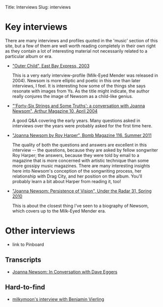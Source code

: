 Title: Interviews
Slug: interviews

# Key interviews #

There are many interviews and profiles quoted in the 'music' section of this site, but a few of them are well worth reading completely in their own right as they contain a lot of interesting material not necessarily related to a particular album or era.

+   ["Outer Child", East Bay Express, 2003][eastbayexpress]

    This is a very early interview-profile (Milk-Eyed Mender was released in 2004). Newsom is more elliptic and poetic in this one than later interviews, I feel. It is interesting how some of the things she says resonate with images from Ys. As the title might indicate, the author really conjures the image of Newsom as a child-like genius.
	
+   ["'Forty-Six Strings and Some Truths': a conversation with Joanna Newsom", Arthur Magazine 10, April 2004][arthur2004]
    
	A good Q&A covering the early years. Many questions asked in interviews over the years were probably asked for the first time here.
	
+   ["Joanna Newsom by Roy Harper", Bomb Magazine 116, Summer 2011][bombmagazine]
    
	The quality of both the questions and answers are excellent in this interview -- the questions, because they are asked by fellow songwriter Roy Harper; the answers, because they were told by email to a magazine that is more concerned with artistic technique than some more gossipy music magazines. There are many interesting insights here into Newsom's conception of the songwriting process, her relationship with Drag City, and her position on the album. You'll probably learn a bit about Harper from reading it, too!

+   ["Joanna Newsom: Persistence of Vision", Under the Radar 31, Spring 2010][undertheradar]

    This is about the closest thing I've seen to a biography of Newsom, which covers up to the Milk-Eyed Mender era.

[eastbayexpress]: http://www.eastbayexpress.com/oakland/outer-child/Content?oid=1069605&showFullText=true "Outer Child"
[bombmagazine]: http://bombmagazine.org/article/5106/joanna-newsom "Joanna Newsom by Roy Harper"
[arthur2004]: https://arthurmag.com/2010/01/28/forty-six-strings-and-some-truths-a-conversation-with-joanna-newsom-2004/ "Forty-Six Strings and Some Truths"
[undertheradar]: http://www.undertheradarmag.com/interviews/joanna_newsom/ "Joanna Newsom: Persistence of Vision"

# Other interviews #

 + link to Pinboard

## Transcripts ##

  + [Joanna Newsom: In Conversation with Dave Eggers]({filename}interviews/eggersnourse.md)

## Hard-to-find ##

 + [milkymoon's interview with Benjamin Vierling]({filename}interviews/vierling.md)



